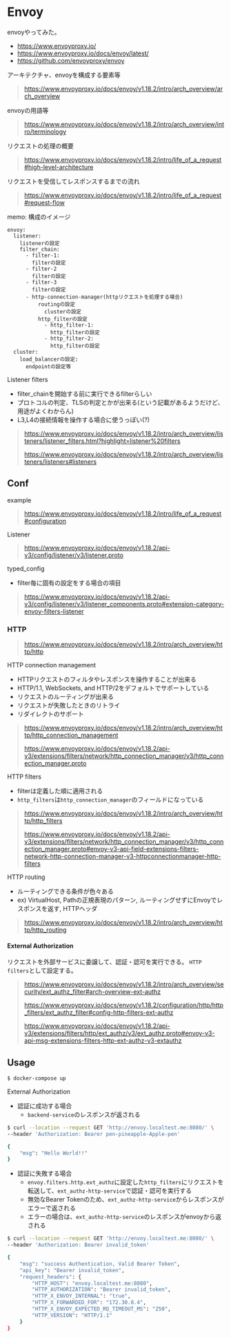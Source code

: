 # Envoy

envoyやってみた。

- https://www.envoyproxy.io/
- https://www.envoyproxy.io/docs/envoy/latest/
- https://github.com/envoyproxy/envoy

アーキテクチャ、envoyを構成する要素等
> https://www.envoyproxy.io/docs/envoy/v1.18.2/intro/arch_overview/arch_overview

envoyの用語等
> https://www.envoyproxy.io/docs/envoy/v1.18.2/intro/arch_overview/intro/terminology

リクエストの処理の概要
> https://www.envoyproxy.io/docs/envoy/v1.18.2/intro/life_of_a_request#high-level-architecture

リクエストを受信してレスポンスするまでの流れ
> https://www.envoyproxy.io/docs/envoy/v1.18.2/intro/life_of_a_request#request-flow

memo: 構成のイメージ

```
envoy:
  listener:
    listenerの設定
    filter_chain:
      - filter-1:
        filterの設定
      - filter-2
        filterの設定
      - filter-3
        filterの設定
      - http-connection-manager(httpリクエストを処理する場合)
          routingの設定
            clusterの設定
          http_filterの設定
            - http_filter-1:
              http_filterの設定
            - http_filter-2:
              http_filterの設定
  cluster:
    load_balancerの設定:
      endpointの設定等
```

Listener filters
- filter_chainを開始する前に実行できるfilterらしい
- プロトコルの判定、TLSの判定とかが出来る(という記載があるようだけど、用途がよくわからん)
- L3,L4の接続情報を操作する場合に使うっぽい(?)
> https://www.envoyproxy.io/docs/envoy/v1.18.2/intro/arch_overview/listeners/listener_filters.html?highlight=listener%20filters
>
> https://www.envoyproxy.io/docs/envoy/v1.18.2/intro/arch_overview/listeners/listeners#listeners


## Conf

example
> https://www.envoyproxy.io/docs/envoy/v1.18.2/intro/life_of_a_request#configuration

Listener
> https://www.envoyproxy.io/docs/envoy/v1.18.2/api-v3/config/listener/v3/listener.proto

typed_config
- filter毎に固有の設定をする場合の項目
> https://www.envoyproxy.io/docs/envoy/v1.18.2/api-v3/config/listener/v3/listener_components.proto#extension-category-envoy-filters-listener

### HTTP

> https://www.envoyproxy.io/docs/envoy/v1.18.2/intro/arch_overview/http/http

HTTP connection management
- HTTPリクエストのフィルタやレスポンスを操作することが出来る
- HTTP/1.1, WebSockets, and HTTP/2をデフォルトでサポートしている
- リクエストのルーティングが出来る
- リクエストが失敗したときのリトライ
- リダイレクトのサポート
> https://www.envoyproxy.io/docs/envoy/v1.18.2/intro/arch_overview/http/http_connection_management
>
> https://www.envoyproxy.io/docs/envoy/v1.18.2/api-v3/extensions/filters/network/http_connection_manager/v3/http_connection_manager.proto

HTTP filters
- filterは定義した順に適用される
- `http_filters`は`http_connection_manager`のフィールドになっている
> https://www.envoyproxy.io/docs/envoy/v1.18.2/intro/arch_overview/http/http_filters
>
> https://www.envoyproxy.io/docs/envoy/v1.18.2/api-v3/extensions/filters/network/http_connection_manager/v3/http_connection_manager.proto#envoy-v3-api-field-extensions-filters-network-http-connection-manager-v3-httpconnectionmanager-http-filters

HTTP routing
- ルーティングできる条件が色々ある
- ex) VirtualHost, Pathの正規表現のパターン, ルーティングせずにEnvoyでレスポンスを返す, HTTPヘッダ
> https://www.envoyproxy.io/docs/envoy/v1.18.2/intro/arch_overview/http/http_routing

#### External Authorization

リクエストを外部サービスに委譲して、認証・認可を実行できる。
`HTTP filters`として設定する。
> https://www.envoyproxy.io/docs/envoy/v1.18.2/intro/arch_overview/security/ext_authz_filter#arch-overview-ext-authz
>
> https://www.envoyproxy.io/docs/envoy/v1.18.2/configuration/http/http_filters/ext_authz_filter#config-http-filters-ext-authz
>
> https://www.envoyproxy.io/docs/envoy/v1.18.2/api-v3/extensions/filters/http/ext_authz/v3/ext_authz.proto#envoy-v3-api-msg-extensions-filters-http-ext-authz-v3-extauthz

## Usage

```sh
$ docker-compose up
```

External Authorization

- 認証に成功する場合
  - `backend-service`のレスポンスが返される

```sh
$ curl --location --request GET 'http://envoy.localtest.me:8080/' \
--header 'Authorization: Bearer pen-pineapple-Apple-pen'

{
    "msg": "Hello World!!"
}
```

- 認証に失敗する場合
  - `envoy.filters.http.ext_authz`に設定した`http_filters`にリクエストを転送して、`ext_authz-http-service`で認証・認可を実行する
  - 無効なBearer Tokenのため、`ext_authz-http-service`からレスポンスがエラーで返される
  - エラーの場合は、`ext_authz-http-service`のレスポンスがenvoyから返される

```sh
$ curl --location --request GET 'http://envoy.localtest.me:8080/' \
--header 'Authorization: Bearer invalid_token'

{
    "msg": "success Authentication, Valid Bearer Token",
    "api_key": "Bearer invalid_token",
    "request_headers": {
        "HTTP_HOST": "envoy.localtest.me:8080",
        "HTTP_AUTHORIZATION": "Bearer invalid_token",
        "HTTP_X_ENVOY_INTERNAL": "true",
        "HTTP_X_FORWARDED_FOR": "172.30.0.4",
        "HTTP_X_ENVOY_EXPECTED_RQ_TIMEOUT_MS": "250",
        "HTTP_VERSION": "HTTP/1.1"
    }
}
```
